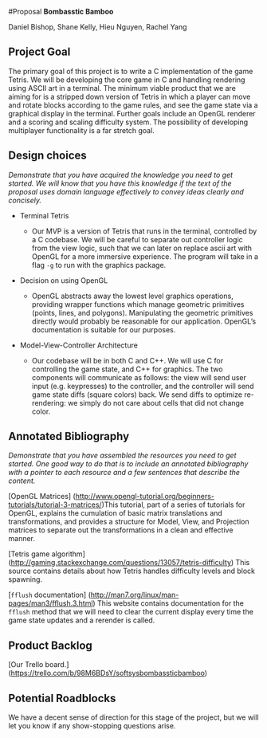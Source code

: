 #Proposal
**Bombasstic Bamboo**

Daniel Bishop, Shane Kelly, Hieu Nguyen, Rachel Yang

## Project Goal
The primary goal of this project is to write a C implementation of the game Tetris. We will be developing the core game in C and handling rendering using ASCII art in a terminal. The minimum viable product that we are aiming for is a stripped down version of Tetris in which a player can move and rotate blocks according to the game rules, and see the game state via a graphical display in the terminal. Further goals include an OpenGL renderer and a scoring and scaling difficulty system. The possibility of developing multiplayer functionality is a far stretch goal.


## Design choices
*Demonstrate that you have acquired the knowledge you need to get started.  We will know that you have this knowledge if the text of the proposal uses domain language effectively to convey ideas clearly and concisely.*

- Terminal Tetris
  - Our MVP is a version of Tetris that runs in the terminal, controlled by a C codebase. We will be careful to separate out controller logic from the view logic, such that we can later on replace ascii art with OpenGL for a more immersive experience. The program will take in a flag `-g` to run with the graphics package.

- Decision on using OpenGL
  - OpenGL abstracts away the lowest level graphics operations, providing wrapper functions which manage geometric primitives (points, lines, and polygons). Manipulating the geometric primitives directly would probably be reasonable for our application. OpenGL’s documentation is suitable for our purposes.
 
- Model-View-Controller Architecture
  - Our codebase will be in both C and C++. We will use C for controlling the game state, and C++ for graphics. The two components will communicate as follows: the view will send user input (e.g. keypresses) to the controller, and the controller will send game state diffs (square colors) back. We send diffs to optimize re-rendering: we simply do not care about cells that did not change color.

## Annotated Bibliography
*Demonstrate that you have assembled the resources you need to get started.  One good way to do that is to include an annotated bibliography with a pointer to each resource and a few sentences that describe the content.*

[OpenGL Matrices] (http://www.opengl-tutorial.org/beginners-tutorials/tutorial-3-matrices/)This tutorial, part of a series of tutorials for OpenGL, explains the cumulation of basic matrix translations and transformations, and provides a structure for Model, View, and Projection matrices to separate out the transformations in a clean and effective manner.

[Tetris game algorithm] (http://gaming.stackexchange.com/questions/13057/tetris-difficulty) This source contains details about how Tetris handles difficulty levels and block spawning.

[`fflush` documentation] (http://man7.org/linux/man-pages/man3/fflush.3.html) This website contains documentation for the `fflush` method that we will need to clear the current display every time the game state updates and a rerender is called.

## Product Backlog
[Our Trello board.] (https://trello.com/b/98M6BDsY/softsysbombassticbamboo)
       
## Potential Roadblocks
We have a decent sense of direction for this stage of the project, but we will let you know if any show-stopping questions arise.

